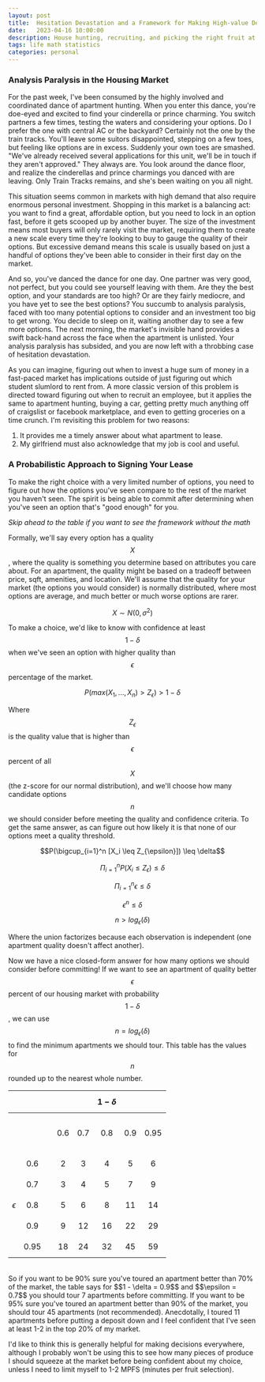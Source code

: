 ```yaml
---
layout: post
title:  Hesitation Devastation and a Framework for Making High-value Decisions Without Hating Yourself
date:   2023-04-16 10:00:00
description: House hunting, recruiting, and picking the right fruit at the grocery store
tags: life math statistics
categories: personal
---
```

### Analysis Paralysis in the Housing Market
For the past week, I've been consumed by the highly involved and coordinated dance of apartment hunting.
When you enter this dance, you're doe-eyed and excited to find your cinderella or prince charming.
You switch partners a few times, testing the waters and considering your options.
Do I prefer the one with central AC or the backyard? Certainly not the one by the train tracks. 
You'll leave some suitors disappointed, stepping on a few toes, but feeling like options are in excess.
Suddenly your own toes are smashed. 
"We've already received several applications for this unit, we'll be in touch if they aren't approved."
They always are.
You look around the dance floor, and realize the cinderellas and prince charmings you danced with are leaving. 
Only Train Tracks remains, and she's been waiting on you all night.

This situation seems common in markets with high demand that also require enormous personal investment.
Shopping in this market is a balancing act: you want to find a great, affordable option,
but you need to lock in an option fast, before it gets scooped up by another buyer.
The size of the investment means most buyers will only rarely visit the market,
requiring them to create a new scale every time they're looking to buy to gauge the quality of their options. 
But excessive demand means this scale is usually based on just a handful of options they've been able to 
consider in their first day on the market.

And so, you've danced the dance for one day. 
One partner was very good, not perfect, but you could see yourself leaving with them.
Are they the best option, and your standards are too high?
Or are they fairly mediocre, and you have yet to see the best options?
You succumb to analysis paralysis, faced with too many potential options to consider and an
investment too big to get wrong.
You decide to sleep on it, waiting another day to see a few more options.
The next morning, the market's invisible hand provides a swift back-hand across the face when the apartment is unlisted.
Your analysis paralysis has subsided, and you are now left with a throbbing case of hesitation devastation.

As you can imagine, figuring out when to invest a huge sum of money in a fast-paced market has implications
outside of just figuring out which student slumlord to rent from.
A more classic version of this problem is directed toward figuring out when to recruit an employee,
but it applies the same to apartment hunting, buying a car, getting pretty much anything off of
craigslist or facebook marketplace, and even to getting groceries on a time crunch.
I'm revisiting this problem for two reasons:
1. It provides me a timely answer about what apartment to lease.
2. My girlfriend must also acknowledge that my job is cool and useful.

### A Probabilistic Approach to Signing Your Lease
To make the right choice with a very limited number of options, you need to figure out
how the options you've seen compare to the rest of the market you haven't seen.
The spirit is being able to commit after determining when you've seen an option that's "good enough" for you.

*Skip ahead to the table if you want to see the framework without the math*

Formally, we'll say every option has a quality $$X$$, where the quality is something you determine based on 
attributes you care about.
For an apartment, the quality might be based on a tradeoff between price, sqft, amenities, and location.
We'll assume that the quality for your market (the options you would consider) is normally distributed,
where most options are average, and much better or much worse options are rarer.

$$ X \sim N(0, \sigma^2) $$

To make a choice, we'd like to know with confidence at least $$1 - \delta$$ when we've seen an option 
with higher quality than $$\epsilon$$ percentage of the market.

$$P(max(X_1, ..., X_n) > Z_{\epsilon}) > 1 - \delta$$

Where $$Z_{\epsilon}$$ is the quality value that is higher than $$\epsilon$$ percent of all $$X$$
(the z-score for our normal distribution),
and we'll choose how many candidate options $$n$$ we should consider before meeting the quality
and confidence criteria.
To get the same answer, as can figure out how likely it is that none of our options meet a quality threshold.

$$P(\bigcup_{i=1}^n [X_i \leq Z_{\epsilon}]) \leq \delta$$

$$\Pi_{i=1}^n P(X_i \leq Z_{\epsilon}) \leq \delta$$

$$\Pi_{i=1}^n \epsilon \leq \delta$$

$$\epsilon^n \leq \delta$$

$$n > log_{\epsilon}(\delta)$$

Where the union factorizes because each observation is independent (one apartment quality doesn't
affect another).


Now we have a nice closed-form answer for how many options we should consider before committing!
If we want to see an apartment of quality better $$\epsilon$$ percent of our housing market with probability  $$1 - \delta$$,
we can use $$n = log_{\epsilon}(\delta)$$ to find the minimum apartments we should tour.
This table has the values for $$n$$ rounded up to the nearest whole number.

|     |                   |                              |                                       |                    |                   $$1 - \delta$$                    |                                       |                                        |
|-----|------------------:|---------------:|:---------:|:---------:|:---------------------------------------------------:|:---------:|:----------:|
|     |                   |  | &nbsp; &nbsp;  $$0.6$$ &nbsp; &nbsp;  | &nbsp; &nbsp;  $$0.7$$ &nbsp; &nbsp;  |        &nbsp; &nbsp;  $$0.8$$ &nbsp; &nbsp;         | &nbsp; &nbsp;  $$0.9$$ &nbsp; &nbsp;  | &nbsp; &nbsp;  $$0.95$$ &nbsp; &nbsp;  |
|     |           $$0.6$$ |                |     2     |     3     |                          4                          |     5     |     6      |
|     |           $$0.7$$ |                |     3     |     4     |                          5                          |     7     |     9      |
|  $$\epsilon$$   |           $$0.8$$ |                |     5     |     6     |                          8                          |    11     |     14     |
|     |           $$0.9$$ |                |     9     |    12     |                         16                          |    22     |     29     |
|     |          $$0.95$$ |                |    18     |    24     |                         32                          |    45     |     59     |

<br>
So if you want to be 90% sure you've toured an apartment better than 70% of the market, the table says for $$1 - \delta = 0.9$$ and $$\epsilon = 0.7$$ you should tour 7 apartments before committing. 
If you want to be 95% sure you've toured an apartment better than 90% of the market, you should tour 45 apartments (not recommended).
Anecdotally, I toured 11 apartments before putting a deposit down and I feel confident that I've seen at least 1-2 in the top 20% of my market.

I'd like to think this is generally helpful for making decisions everywhere, although 
I probably won't be using this to see how many pieces of produce I should squeeze at the market before being confident about my choice, 
unless I need to limit myself to 1-2 MPFS (minutes per fruit selection).